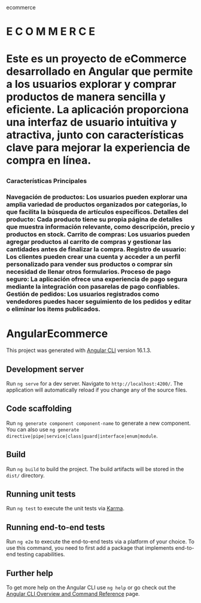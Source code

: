 ecommerce 
<h1>E C O M M E R C E <h1>

Este es un proyecto de eCommerce desarrollado en Angular que permite a los usuarios explorar y comprar productos de manera sencilla y eficiente. La aplicación proporciona una interfaz de usuario intuitiva y atractiva, junto con características clave para mejorar la experiencia de compra en línea.

<h3>Características Principales<h3>
Navegación de productos: Los usuarios pueden explorar una amplia variedad de productos organizados por categorías, lo que facilita la búsqueda de artículos específicos.
Detalles del producto: Cada producto tiene su propia página de detalles que muestra información relevante, como descripción, precio y productos en stock.
Carrito de compras: Los usuarios pueden agregar productos al carrito de compras y gestionar las cantidades antes de finalizar la compra.
Registro de usuario: Los clientes pueden crear una cuenta y acceder a un perfil personalizado para vender sus productos o comprar sin necesidad de llenar otros formularios.
Proceso de pago seguro: La aplicación ofrece una experiencia de pago segura mediante la integración con pasarelas de pago confiables.
Gestión de pedidos: Los usuarios registrados como vendedores puedes hacer seguimiento de los pedidos y editar o eliminar los items publicados.


# AngularEcommerce

This project was generated with [Angular CLI](https://github.com/angular/angular-cli) version 16.1.3.

## Development server

Run `ng serve` for a dev server. Navigate to `http://localhost:4200/`. The application will automatically reload if you change any of the source files.

## Code scaffolding

Run `ng generate component component-name` to generate a new component. You can also use `ng generate directive|pipe|service|class|guard|interface|enum|module`.

## Build

Run `ng build` to build the project. The build artifacts will be stored in the `dist/` directory.

## Running unit tests

Run `ng test` to execute the unit tests via [Karma](https://karma-runner.github.io).

## Running end-to-end tests

Run `ng e2e` to execute the end-to-end tests via a platform of your choice. To use this command, you need to first add a package that implements end-to-end testing capabilities.

## Further help

To get more help on the Angular CLI use `ng help` or go check out the [Angular CLI Overview and Command Reference](https://angular.io/cli) page.
